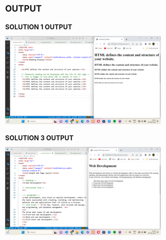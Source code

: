 # OUTPUT

## SOLUTION 1 OUTPUT
![image of code and output](./images/sol1.png)

## SOLUTION 3 OUTPUT
![image of code and output](./images/sol3.png)